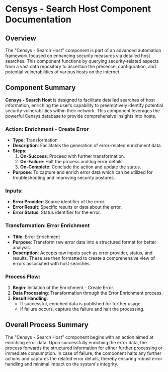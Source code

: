 # Censys - Search Host Component Documentation

## Overview
The "Censys - Search Host" component is part of an advanced automation framework focused on enhancing security measures via detailed host searches. This component functions by querying security-related aspects from a vast data repository to ascertain the presence, configuration, and potential vulnerabilities of various hosts on the internet.

## Component Summary
**Censys - Search Host** is designed to facilitate detailed searches of host information, enriching the user’s capability to preemptively identify potential security vulnerabilities within their network. This component leverages the powerful Censys database to provide comprehensive insights into hosts.

### Action: Enrichment - Create Error
- **Type**: Transformation
- **Description**: Facilitates the generation of error-related enrichment data.
- **Steps**:
  1. **On-Success**: Proceed with further transformation.
  2. **On-Failure**: Halt the process and log error details.
  3. **On-Complete**: Conclude the action and update the status.
- **Purpose**: To capture and enrich error data which can be utilized for troubleshooting and improving security postures.

### Inputs:
- **Error Provider**: Source identifier of the error.
- **Error Result**: Specific results or data about the error.
- **Error Status**: Status identifier for the error.

### Transformation: Error Enrichment
- **Title**: Error Enrichment
- **Purpose**: Transform raw error data into a structured format for better analysis.
- **Description**: Accepts raw inputs such as error provider, status, and results. These are then formatted to create a comprehensive view of errors associated with host searches.

### Process Flow:
1. **Begin**: Initiation of the Enrichment - Create Error.
2. **Data Processing**: Transformation through the Error Enrichment process.
3. **Result Handling**:
   - If successful, enriched data is published for further usage.
   - If failure occurs, capture the failure and halt the processing.

## Overall Process Summary
The "Censys - Search Host" component begins with an action aimed at enriching error data. Upon successfully enriching the error data, the process forwards the structured information for either further processing or immediate consumption. In case of failure, the component halts any further actions and captures the related error details, thereby ensuring robust error handling and minimal impact on the system's integrity.

